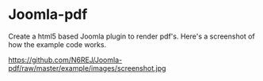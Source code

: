 Joomla-pdf
==========

Create a html5 based Joomla plugin to render pdf's.
Here's a screenshot of how the example code works.

https://github.com/N6REJ/Joomla-pdf/raw/master/example/images/screenshot.jpg